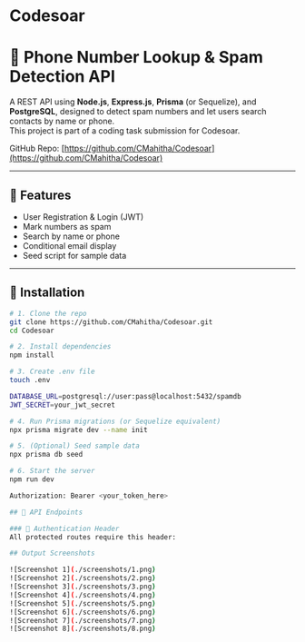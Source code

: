# Codesoar

# 📱 Phone Number Lookup & Spam Detection API

A REST API using **Node.js**, **Express.js**, **Prisma** (or Sequelize), and **PostgreSQL**, designed to detect spam numbers and let users search contacts by name or phone.  
This project is part of a coding task submission for Codesoar.

GitHub Repo: [https://github.com/CMahitha/Codesoar](https://github.com/CMahitha/Codesoar)

---

## 🚀 Features

- User Registration & Login (JWT)
- Mark numbers as spam
- Search by name or phone
- Conditional email display
- Seed script for sample data

---

## 🔧 Installation

```bash
# 1. Clone the repo
git clone https://github.com/CMahitha/Codesoar.git
cd Codesoar

# 2. Install dependencies
npm install

# 3. Create .env file
touch .env

DATABASE_URL=postgresql://user:pass@localhost:5432/spamdb
JWT_SECRET=your_jwt_secret

# 4. Run Prisma migrations (or Sequelize equivalent)
npx prisma migrate dev --name init

# 5. (Optional) Seed sample data
npx prisma db seed

# 6. Start the server
npm run dev

Authorization: Bearer <your_token_here>

## 📘 API Endpoints

### 🔐 Authentication Header
All protected routes require this header:

## Output Screenshots

![Screenshot 1](./screenshots/1.png)
![Screenshot 2](./screenshots/2.png)
![Screenshot 3](./screenshots/3.png)
![Screenshot 4](./screenshots/4.png)
![Screenshot 5](./screenshots/5.png)
![Screenshot 6](./screenshots/6.png)
![Screenshot 7](./screenshots/7.png)
![Screenshot 8](./screenshots/8.png)
